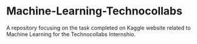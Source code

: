 # Machine-Learning-Technocollabs
A repository focusing on the task completed on Kaggle website related to Machine Learning for the Technocollabs Internshio.
